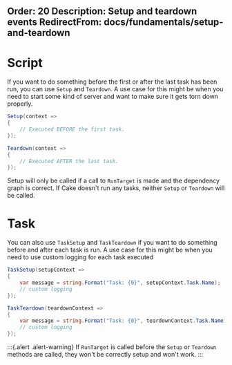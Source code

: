 Order: 20
Description: Setup and teardown events
RedirectFrom: docs/fundamentals/setup-and-teardown
---

# Script

If you want to do something before the first or after the last task has been run, you can use `Setup` and `Teardown`. A use case for this might be when you need to start some kind of server and want to make sure it gets torn down properly.

```csharp
Setup(context =>
{
    // Executed BEFORE the first task.
});

Teardown(context =>
{
    // Executed AFTER the last task.
});
```

Setup will only be called if a call to `RunTarget` is made and the dependency graph is correct. If Cake doesn't run any tasks, neither `Setup` or `Teardown` will be called.

# Task

You can also use `TaskSetup` and `TaskTeardown` if you want to do something before and after each task is run. A use case for this might be when you need to use custom logging for each task executed

```csharp
TaskSetup(setupContext =>
{
    var message = string.Format("Task: {0}", setupContext.Task.Name);
    // custom logging
});

TaskTeardown(teardownContext =>
{
    var message = string.Format("Task: {0}", teardownContext.Task.Name);
    // custom logging
});

```

:::{.alert .alert-warning}
If `RunTarget` is called before the `Setup` or `Teardown` methods are called, they won't be correctly setup and won't work.
:::
